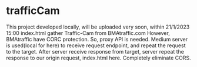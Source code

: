 # trafficCam
This project developed locally, will be uploaded very soon, within 21/1/2023 15:00
index.html gather Traffic-Cam from BMAtraffic.com
However, BMAtraffic have CORC protection. So, proxy API is needed.
Medium server is used(local for here) to receive request endpoint, and repeat the request to the target.
After server receive response from target, server repeat the response to our origin request, index.html here.
Completely eliminate CORS.
